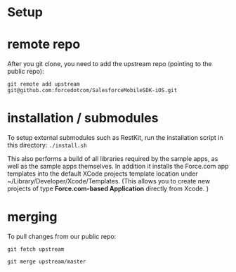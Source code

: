 # Setup

remote repo
==
After you git clone, you need to add the upstream repo (pointing to the public repo):

`git remote add upstream git@github.com:forcedotcom/SalesforceMobileSDK-iOS.git`

installation / submodules
==

To setup external submodules such as RestKit, run the installation script in this directory:
`./install.sh`

This also performs a build of all libraries required by the sample apps, as well as the
sample apps themselves.  In addition it installs the Force.com app templates into the default
XCode projects template location under ~/Library/Developer/Xcode/Templates. (This allows you to create new projects of type __Force.com-based Application__ directly from Xcode.
)

merging
==
To pull changes from our public repo:

`git fetch upstream`

`git merge upstream/master`




